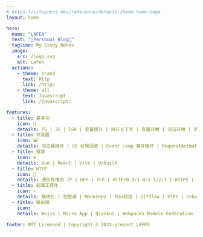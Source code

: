 ```yaml
---
# https://vitepress.dev/reference/default-theme-home-page
layout: home

hero:
  name: "LAFEN"
  text: "🍒Personal Blog🍒"
  tagline: My Study Notes
  image:
    src: /logo.svg
    alt: Lafen
  actions:
    - theme: brand
      text: Http
      link: /http/
    - theme: alt
      text: Javascript
      link: /javascript/

features:
  - title: 基本功
    icon: 📝
    details: TS | JS | ES6 | 变量提升 | 执行上下文 | 变量环境 | 词法环境 | 调用栈 | 作用域 | 作用域链 | 词法作用域 | 闭包 | This
  - title: 浏览器
    icon: 💻
    details: 浏览器插件 | V8 垃圾回收 | Event Loop 事件循环 | RequestAnimationFrame/RequestIdleCallback | Session 多标签共享 | Fabric
  - title: 框架
    icon: ❄️
    details: Vue | React | Vite | Unbuild
  - title: HTTP
    icon: 🚀
    details: 通俗易懂的 IP | UDP | TCP | HTTP/0.9/1.0/1.1/2/3 | HTTPS | HTTP 缓存 | XSS/CSRF 攻击防护 | TCP 握手挥手 | 输入 URL 到页面展示过程
  - title: 前端工程化
    icon: ✂️
    details: 模块化 | 包管理 | Monorepo | 代码规范 | Gitflow | Vite | Unbuild | Cli 脚手架
  - title: 微前端
    icon: 🪡
    details: Wujie | Micro App | Qiankun | Webpack5 Module Federation

footer: MIT Licensed | Copyright © 2023-present LAFEN
---
```

